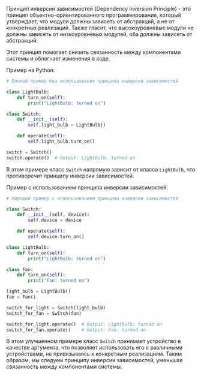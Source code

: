 Принцип инверсии зависимостей (Dependency Inversion Principle) - это принцип объектно-ориентированного программирования, который утверждает, что модули должны зависеть от абстракций, а не от конкретных реализаций. Также гласит, что высокоуровневые модули не должны зависеть от низкоуровневых модулей, оба должны зависеть от абстракций.

Этот принцип помогает снизить связанность между компонентами системы и облегчает изменения в коде.

Пример на Python:

```python
# Плохой пример без использования принципа инверсии зависимостей

class LightBulb:
    def turn_on(self):
        print("LightBulb: turned on")

class Switch:
    def __init__(self):
        self.light_bulb = LightBulb()

    def operate(self):
        self.light_bulb.turn_on()

switch = Switch()
switch.operate()  # Output: LightBulb: turned on
```

В этом примере класс `Switch` напрямую зависит от класса `LightBulb`, что противоречит принципу инверсии зависимостей.

Пример с использованием принципа инверсии зависимостей:

```python
# Хороший пример с использованием принципа инверсии зависимостей

class Switch:
    def __init__(self, device):
        self.device = device

    def operate(self):
        self.device.turn_on()

class LightBulb:
    def turn_on(self):
        print("LightBulb: turned on")

class Fan:
    def turn_on(self):
        print("Fan: turned on")

light_bulb = LightBulb()
fan = Fan()

switch_for_light = Switch(light_bulb)
switch_for_fan = Switch(fan)

switch_for_light.operate()  # Output: LightBulb: turned on
switch_for_fan.operate()    # Output: Fan: turned on
```

В этом улучшенном примере класс `Switch` принимает устройство в качестве аргумента, что позволяет использовать его с различными устройствами, не привязываясь к конкретным реализациям. Таким образом, мы следуем принципу инверсии зависимостей, уменьшая связанность между компонентами системы.